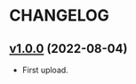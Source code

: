 # CHANGELOG

## [v1.0.0](https://github.com/josantonius/php-exception-handler/releases/tag/v1.0.0) (2022-08-04)

* First upload.
